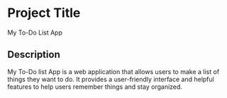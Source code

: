 # Project Title

My To-Do List App

## Description

My To-Do list App is a web application that allows users to make a list of things they want to do. It provides a user-friendly interface and helpful features to help users remember things and stay organized.